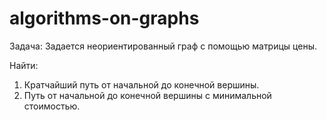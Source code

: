 # algorithms-on-graphs

Задача:
Задается неориентированный граф с помощью матрицы цены.

Найти:
1. Кратчайший путь от начальной до конечной вершины.
2. Путь от начальной до конечной вершины с минимальной стоимостью.
